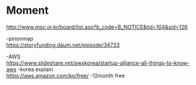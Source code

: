 # Moment  
http://www.msc.or.kr/board/list.asp?b_code=B_NOTICE&tid=104&sid=126  


-pinonmap  
https://storyfunding.daum.net/episode/34733  

-AWS  
https://www.slideshare.net/awskorea/startup-alliance-all-things-to-know-aws -korea explain  
https://aws.amazon.com/ko/free/  -12month free  
